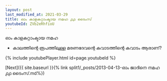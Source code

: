 ```yaml
---
layout: post
last_modified_at: 2021-03-29
title: ഓം കാളകറ്റാംക്ടായ നമഹ ൧൧ ടൈംസ്
youtubeId: ZVb2eRhfioU
---
```

 
 
 ഓം കാളകറ്റാംക്ടായ നമഹ 
 
 -  കാലത്തിന്റെ രൂപത്തിലുള്ള മരണദേവന്റെ കവാടത്തിന്റെ കവാടം ആരാണ്? 
 
  
 
  
 
 
 
 
 
 


{% include youtubePlayer.html id=page.youtubeId %}
 
[Next]({{ site.baseurl }}{% link  split1/_posts/2013-04-13-ഓം ജാദിനെ നമഹ ൧൧ ടൈംസ്.md%})
 
